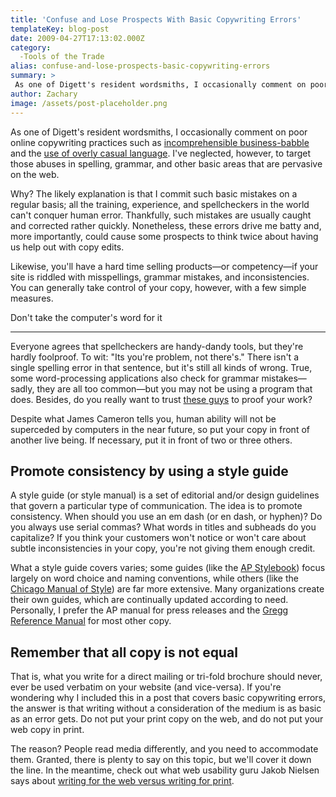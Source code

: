```yaml
---
title: 'Confuse and Lose Prospects With Basic Copywriting Errors'
templateKey: blog-post
date: 2009-04-27T17:13:02.000Z
category: 
  -Tools of the Trade
alias: confuse-and-lose-prospects-basic-copywriting-errors
summary: > 
 As one of Digett's resident wordsmiths, I occasionally comment on poor online copywriting practices such as incomprehensible business-babble and the use of overly casual language.
author: Zachary
image: /assets/post-placeholder.png
---
```


As one of Digett's resident wordsmiths, I occasionally comment on poor online copywriting practices such as [incomprehensible business-babble](/2008/10/31/coherence-is-more-than-three-syllable-word) and the [use of overly casual language](/2009/02/10/speak-queens-english). I've neglected, however, to target those abuses in spelling, grammar, and other basic areas that are pervasive on the web.

Why? The likely explanation is that I commit such basic mistakes on a regular basis; all the training, experience, and spellcheckers in the world can't conquer human error. Thankfully, such mistakes are usually caught and corrected rather quickly. Nonetheless, these errors drive me batty and, more importantly, could cause some prospects to think twice about having us help out with copy edits.

Likewise, you'll have a hard time selling products—or competency—if your site is riddled with misspellings, grammar mistakes, and inconsistencies. You can generally take control of your copy, however, with a few simple measures.

Don't take the computer's word for it  

----------------------------------------

Everyone agrees that spellcheckers are handy-dandy tools, but they're hardly foolproof. To wit: "Its you're problem, not there's." There isn't a single spelling error in that sentence, but it's still all kinds of wrong. True, some word-processing applications also check for grammar mistakes—sadly, they are all too common—but you may not be using a program that does. Besides, do you really want to trust [these guys](http://news.bbc.co.uk/2/shared/spl/hi/pop_ups/08/business_enl_1214411928/html/1.stm) to proof your work?

Despite what James Cameron tells you, human ability will not be superceded by computers in the near future, so put your copy in front of another live being. If necessary, put it in front of two or three others.

Promote consistency by using a style guide
------------------------------------------

A style guide (or style manual) is a set of editorial and/or design guidelines that govern a particular type of communication. The idea is to promote consistency. When should you use an em dash (or en dash, or hyphen)? Do you always use serial commas? What words in titles and subheads do you capitalize? If you think your customers won't notice or won't care about subtle inconsistencies in your copy, you're not giving them enough credit.

What a style guide covers varies; some guides (like the [AP Stylebook](http://www.apstylebook.com/)) focus largely on word choice and naming conventions, while others (like the [Chicago Manual of Style](http://www.chicagomanualofstyle.org/home.html)) are far more extensive. Many organizations create their own guides, which are continually updated according to need. Personally, I prefer the AP manual for press releases and the [Gregg Reference Manual](http://www.mhhe.com/business/buscom/gregg/) for most other copy.

Remember that all copy is not equal
-----------------------------------

That is, what you write for a direct mailing or tri-fold brochure should never, ever be used verbatim on your website (and vice-versa). If you're wondering why I included this in a post that covers basic copywriting errors, the answer is that writing without a consideration of the medium is as basic as an error gets. Do not put your print copy on the web, and do not put your web copy in print.

The reason? People read media differently, and you need to accommodate them. Granted, there is plenty to say on this topic, but we'll cover it down the line. In the meantime, check out what web usability guru Jakob Nielsen says about [writing for the web versus writing for print](http://www.useit.com/alertbox/print-vs-online-content.html).